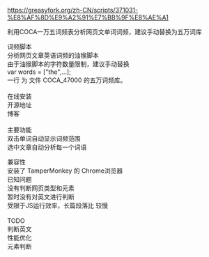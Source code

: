 https://greasyfork.org/zh-CN/scripts/371031-%E8%AF%8D%E9%A2%91%E7%BB%9F%E8%AE%A1

利用COCA一万五词频表分析网页文单词词频，建议手动替换为五万词库

词频脚本<br>
分析网页文章英语词频的油猴脚本<br>
由于油猴脚本的字符数量限制，建议手动替换<br>
var words = ["the",...];<br>
一行 为 文件 COCA_47000 的五万词频库。<br>
<br>
在线安装<br>
开源地址<br>
博客<br>
<br>
主要功能<br>
双击单词自动显示词频范围<br>
选中文章自动分析每一个词语<br>

兼容性<br>
安装了 TamperMonkey 的 Chrome浏览器<br>
已知问题<br>
没有判断网页类型和元素<br>
暂时没有对英文进行判断<br>
受限于JS运行效率，长篇段落比 较慢<br>
<br>
TODO<br>
判断英文<br>
性能优化<br>
元素判断<br>
